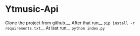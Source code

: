 # Ytmusic-Api
Clone the project from github.__
After that run__
```pip install -r requirements.txt```__
At last run__
```python index.py```
